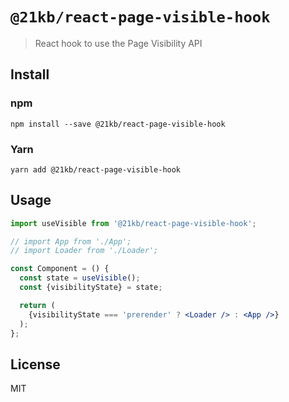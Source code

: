 # `@21kb/react-page-visible-hook`

> React hook to use the Page Visibility API

## Install

### npm

```shell
npm install --save @21kb/react-page-visible-hook
```

### Yarn

```shell
yarn add @21kb/react-page-visible-hook
```

## Usage

```jsx
import useVisible from '@21kb/react-page-visible-hook';

// import App from './App';
// import Loader from './Loader';

const Component = () {
  const state = useVisible();
  const {visibilityState} = state;

  return (
    {visibilityState === 'prerender' ? <Loader /> : <App />}
  );
};
```

## License

MIT
